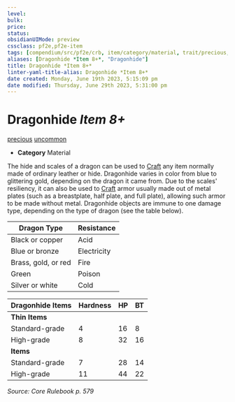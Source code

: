 ```yaml
---
level:
bulk:
price:
status:
obsidianUIMode: preview
cssclass: pf2e,pf2e-item
tags: [compendium/src/pf2e/crb, item/category/material, trait/precious, trait/uncommon]
aliases: [Dragonhide *Item 8+*, "Dragonhide"]
title: Dragonhide *Item 8+*
linter-yaml-title-alias: Dragonhide *Item 8+*
date created: Monday, June 19th 2023, 5:15:09 pm
date modified: Thursday, June 29th 2023, 5:31:00 pm
---
```


# Dragonhide *Item 8+*

[precious](rules/traits/precious.md) [uncommon](rules/traits/uncommon.md)  

- **Category** Material

The hide and scales of a dragon can be used to [Craft](rules/actions/craft.md) any item normally made of ordinary leather or hide. Dragonhide varies in color from blue to glittering gold, depending on the dragon it came from. Due to the scales' resiliency, it can also be used to [Craft](rules/actions/craft.md) armor usually made out of metal plates (such as a breastplate, half plate, and full plate), allowing such armor to be made without metal. Dragonhide objects are immune to one damage type, depending on the type of dragon (see the table below).

| Dragon Type | Resistance |
|-------------|------------|
| Black or copper | Acid |
| Blue or bronze | Electricity |
| Brass, gold, or red | Fire |
| Green | Poison |
| Silver or white | Cold |

| Dragonhide Items | Hardness | HP | BT |
|------------------|----------|----|----|
| **Thin Items** |  |  |  |
| Standard-grade | 4 | 16 | 8 |
| High-grade | 8 | 32 | 16 |
| **Items** |  |  |  |
| Standard-grade | 7 | 28 | 14 |
| High-grade | 11 | 44 | 22 |

*Source: Core Rulebook p. 579*
